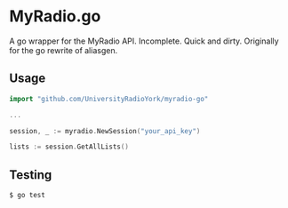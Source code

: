 # MyRadio.go

A go wrapper for the MyRadio API. Incomplete. Quick and dirty. Originally for the go rewrite of aliasgen.

## Usage

```go
import "github.com/UniversityRadioYork/myradio-go"

...

session, _ := myradio.NewSession("your_api_key")

lists := session.GetAllLists()
```


## Testing

```bash
$ go test
```